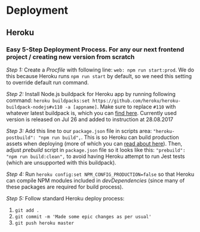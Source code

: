 # Deployment

## Heroku

### Easy 5-Step Deployment Process. For any our next frontend project / creating new version from scratch

*Step 1:* Create a _Procfile_ with following line: `web: npm run start:prod`. We do this because Heroku runs `npm run start` by default, so we need this setting to override default run command.

*Step 2:* Install Node.js buildpack for Heroku app by running following command: `heroku buildpacks:set https://github.com/heroku/heroku-buildpack-nodejs#v110 -a [appname]`. Make sure to replace `#110` with whatever latest buildpack is, which you can [find here](https://github.com/heroku/heroku-buildpack-nodejs/releases). Currently used version is released on Jul 26 and added to instruction at 28.08.2017

*Step 3:* Add this line to our `package.json` file in scripts area: `"heroku-postbuild": "npm run build",`. This is so Heroku can build production assets when deploying (more of which you can [read about here](https://devcenter.heroku.com/articles/nodejs-support#heroku-specific-build-steps)). Then, adjust _prebuild_ script in `package.json` file so it looks like this: `"prebuild": "npm run build:clean",` to avoid having Heroku attempt to run Jest tests (which are unsupported with this buildpack).

*Step 4:* Run `heroku config:set NPM_CONFIG_PRODUCTION=false` so that Heroku can compile NPM modules included in _devDependencies_ (since many of these packages are required for build process).

*Step 5:* Follow standard Heroku deploy process:

1. `git add .`
2. `git commit -m 'Made some epic changes as per usual'`
3. `git push heroku master`
